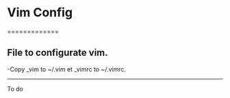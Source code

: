 # Vim Config
=============

File to configurate vim.
------------------------
-Copy _vim to ~/.vim et _vimrc to ~/.vimrc.

----------------
To do 
